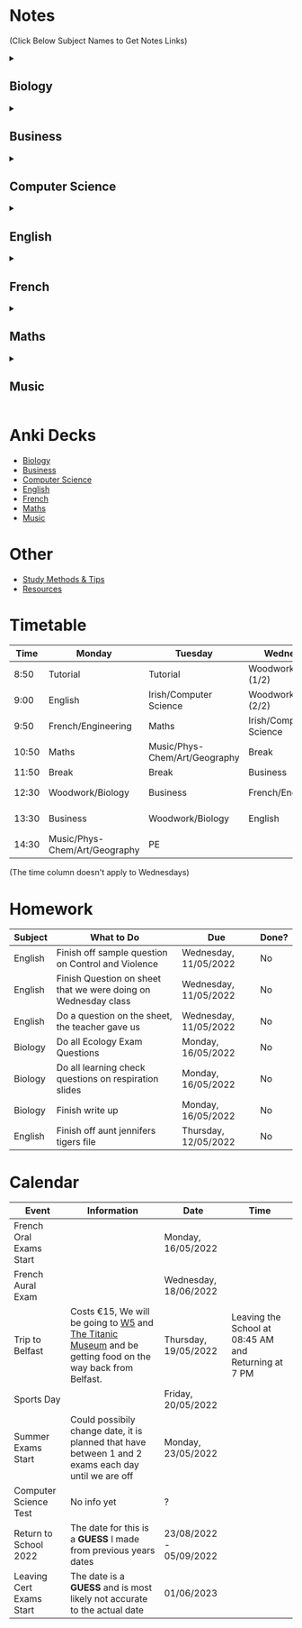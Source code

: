 # Notes
(Click Below Subject Names to Get Notes Links)

<details><summary><h2>Biology</h2></summary>
  
<h3 id="the-study-of-living-organisms">The Study of Living Organisms</h3>

<ul>
<li><a href="subjects/biology/syllabus-and-exam-structure.md">Syllabus &amp; Exam Structure</a></li>
<li><a href="subjects/biology/experiments/experiments.md">Experiments</a></li>
<li><a href="subjects/biology/terms-and-definitions.md">Terms &amp; Definitions</a></li>
</ul>
<h3 id="units-1-the-study-of-life">Units 1 - The Study of Life</h3>
<ul>
<li><a href="https://youtube.com/playlist?list=PLgPhtu6xzA1cwFwOLbYpxJTaJbUdZiC8O">Video Playlist for Unit 1</a></li>
<li><a href="">(A Search for a) Definition of Life &amp; Characteristics of Life</a></li>
<li><a href="">Scientific Method</a></li>
<li><a href="">Nutrition (&amp; Food)</a></li>
<h4 id="ecology">Ecology</h4>
<li><a href="">Ecology, Ecosystem, Biosphere, Habitat &amp; Niche</a></li>
<li><a href="">Environmental Factors</a></li>
<li><a href="subjects/biology/topics/unit-1/nutrient-recycling/nutrient-recycling.md">Nutrient Recycling</a></li>
<li><a href="subjects/biology/topics/unit-1/pyramid-of-numbers/pyramid-of-numbers.md">Pyramid of Numbers</a></li>
</ul>
<h3 id="units-2-the-cell">Units 2 - The Cell</h3>
<ul>
<li><a href="https://youtube.com/playlist?list=PLgPhtu6xzA1dnBCtGOPCN-ak7TARs-wu1">Video Playlist of Unit 2</a></li>
<li><a href="">The Cell</a></li>
</ul>
<h3 id="units-3-the-organism">Units 3 - The Organism</h3>
<ul>
<li><a href="https://youtube.com/playlist?list=PLgPhtu6xzA1f_J5DHWRNb_mcZw_2pYtO8">Video Playlist of Unit 3</a></li>
<li><a href="">Skeletal System</a></li>
<li><a href="">The Digestive System</a></li>
<li><a href="">Enzymes &amp; Metabolism</a></li>
<li><a href="">The Circulatory System</a></li>
<li><a href="">Movement of Molecules Across Cell Membranes</a></li>
<li><a href="">Homeostasis</a></li>
<li><a href="">The Human Breathing System</a></li>
<li><a href="">Excretion</a></li>
</ul>

  
</details>
<details><summary><h2>Business</h2></summary>
  
<ul>
<li><a href="subjects/business/topics/answering-exam-questions.md">Answering Exam Questions</a></li>
</ul>
<h3>Unit 1: Introduction to People in Business</h3=>
<ul>
<li><a href="subjects/business/topics/1-people-in-business.md">1. People in Business</a> - <a href="subjects/business/slides/1-people-in-business.pdf">Slides</a></li>
<li><a href="subjects/business/topics/2-consumer-conflict.md">2. Consumer Conflict</a> - <a href="subjects/business/slides/2-consumer-conflict.pdf">Slides</a></li>
<li><a href="subjects/business/topics/3-industrial-relations.md">3. Industrial Relations</a> - <a href="subjects/business/slides/3-industrial-relations.pdf">Slides</a></li>
</ul>
<h3>Unit 2: Enterprise</h3=>
<ul>
<li><a href="">4. Enterprise</a> - <a href="">Slides</a></li>
</ul>
<h3>Unit 3: Managing 1</h3>
<ul>
<li><a href="">5. Introduction to Management</a> - <a href="">Slides</a></li>
<li><a href="">6. Management Skills: Leading and Motivating</a> - <a href="">Slides</a></li>
<li><a href="">7. Management Skills: Communicating</a> - <a href="">Slides</a></li>
<li><a href="">8. Management Activities: Planning, Organising and Controlling</a> - <a href="">Slides</a></li>
</ul>
<h3>Unit 4: Managing 2</h3>
<ul>
<li><a href="">9. Human Resource Management</a> - <a href="">Slides</a></li>
<li><a href="">10. Managing Change</a> - <a href="">Slides</a></li>
<li><a href="">11. Insurance and Taxation</a> - <a href="">Slides</a></li>
<li><a href="">12. Monitoring a Business: Ratio Analysis</a> - <a href="">Slides</a></li>
<li><a href="">13. Finance</a> - <a href="">Slides</a></li>
</ul>
<h3>Unit 5: Business in Action</h3>
<ul>
<li><a href="">14. Identifying Business Opportunities</a> - <a href="">Slides</a></li>
<li><a href="">15. Business Start-Up</a> - <a href="">Slides</a></li>
<li><a href="">16. Market Analysis</a> - <a href="">Slides</a></li>
<li><a href="">17. The Marketing Mix</a> - <a href="">Slides</a></li>
<li><a href="">18. Business Expansion</a> - <a href="">Slides</a></li>
</ul>
<h3>Unit 6: Domestic Environment</h3>
<ul>
<li><a href="">19. Categories of Industury</a> - <a href="">Slides</a></li>
<li><a href="">20. Business Organisations</a> - <a href="">Slides</a></li>
<li><a href="">21. Business, the Economy and Government</a> - <a href="">Slides</a></li>
<li><a href="">22. Community Development</a> - <a href="">Slides</a>
  <ul><li><a href="subjects/business/topics/business-ethics.md">Business Ethics</a> - <a href="">Slides</a></ul></li>
<li><a href="">23. Ethical, Social and Environmental Responsibility</a> - <a href="">Slides</a></li>
</ul>
<h3>Unit 7: International Environment</h3>
<ul>
<li><a href="">24. International Trade</a> - <a href="">Slides</a></li>
<li><a href="subjects/business/topics/25-eu.md">25. The European Union</a> - <a href="">Slides</a></li>
<li><a href="">26. Global Business</a> - <a href="">Slides</a></li>
<li><a href="">27. The Applied Business Question (ABQ)</a> - <a href="">Slides</a></li>
</ul>
  
</details>
<details><summary><h2>Computer Science</h2></summary>
  
<ul>
<li><a href="subjects/computer-science/python-programming/exam-structure.md">Exam Structure</a></li>
<li><a href="subjects/computer-science/python-programming/data.md">Data</a></li>
<li><a href="subjects/computer-science/python-programming/data-feminism.md">Data Feminism</a></li>
<li><a href="subjects/computer-science/python-programming/AI.md">Artificial Intelligence</a></li>
<li><a href="subjects/computer-science/python-programming/computer-components.md">Computer Components</a></li>
</ul>
<h3><a href="subjects/computer-science/python-programming/python-programming.md">Python Programming</a></h3>
<ul>
<li><a href="subjects/computer-science/python-programming/">Numerical Python</a></li>
<li><a href="subjects/computer-science/python-programming/">Variables</a></li>
<li><a href="subjects/computer-science/python-programming/">volumesphere.py</a></li>
<li><a href="subjects/computer-science/python-programming/">Inputs</a></li>
<li><a href="subjects/computer-science/python-programming/">Boolean Logic</a></li>
<li><a href="subjects/computer-science/python-programming/">Conditionals</a></li>
</ul>
  
</details>
<details><summary><h2>English</h2></summary>
  
<a href="subjects/english/summer-exam.md">Summer Exam Stuff</a>
<h3>Composition</h3>
<h3>Texts</h3>
<ul>
<li><a href="subjects/english/texts/casablanca.md">Casablanca</a></li>
<li><a href="subjects/english/texts/dolls-house/dolls-house.md">A Doll's House</a></li>
<li><a href="subjects/english/texts/room/room.md">Room</a></li>
</ul>
<h3>Poetry</h3>
<h4>Rudyard Kipling</h4>
<ul><li><a href="subjects/english/poetry/if.md">If</a></li></ul>
<h4> William Butler Yeats (W. B. Yeats)
<ul><li><a href="subjects/english/poetry/the-lake-isle-of-innisfree.md">The Lake Isle of Innisfree</a></li></ul>
<h4>Elizabeth Bishop</h4>
<h4>Emily Dickinson</h4>
<h4>John Donne</h4>
<h4>Patrick Kavanagh</h4>
<h4>Derek Mahon</h4>
<h4>Paula Meehan</h4>
<h4>Adrienne Rich</h4>
<ul><li><a href="subjects/english/poetry/aunt-jennifer-tigers.md">Aunt Jennifer's Tigers</a></li></ul>
<!--Where to find poems: [https://www.poetryfoundation.org/](https://www.poetryfoundation.org/)-->

<h3 id="exam-structure">Exam Structure</h3>
<ul>
<li><a href="exam-structure/exam-structure.md">Exam Structure</a></li>
<li><a href="exam-structure/breakdown-of-marks.md">Breakdown of Marks</a></li>
<li><a href="exam-structure/marking-criteria.md">Marking Criteria</a></li>
<li><a href="exam-structure/modes-of-comparison.md">Modes of Comparison (2023)</a></li>
<li><a href="exam-structure/comprehension-question-b.md">Comprehension: Question B</a></li>
</ul>

  
</details>
<details><summary><h2>French</h2></summary>
  
<h3 id="paul-rickard-era-5th-year-">Paul Rickard Era (5th Year)</h3>
<ul>
<li><a href="subjects/french/paul-era/vocabulary.md">Vocabulary & Phrases</a></li>
<li><a href="subjects/french/paul-era/how-to-write-a-diary-entry.md">How to write a Diary Entry</a></li>
<li><a href="subjects/french/paul-era/opinion-question.md">The Opinion Question</a></li>
</ul>
<ul>
<h4 id="grammar">Grammar</h4>
<li><a href="subjects/french/paul-era/grammar/adjectives.md">Adjectives</a></li>
<h5 id="tenses">Tenses</h5>
<li><a href="subjects/french/paul-era/grammar/tenses/past-tense.md">Past Tense</a></li>
<li><a href="subjects/french/paul-era/grammar/tenses/near-future-tense.md">Near Future Tense</a></li>
<li><a href="subjects/french/paul-era/grammar/tenses/future-tense.md">Future Tense</a></li>
<li><a href="subjects/french/paul-era/grammar/tenses/conditional-tense.md">Conditional Tense</a></li>
<h5 id="verbs">Verbs</h5>
<li><a href="subjects/french/paul-era/grammar/verbs/modal-verbs.md">The Modal Verbs</a></li>
<li><a href="subjects/french/paul-era/verbs/spelling-changes-to-verbs.md">Spelling Changes to Verbs</a></li>
<li><a href="subjects/french/paul-era/grammar/verbs/porter.md">Porter - To Wear</a></li>
</ul>

  
</details>
<details><summary><h2>Maths</h2></summary>

<h3 id="algebra">Algebra</h3>
<ul>
<li><a href="">Factorising</a></li>
<li><a href="">Simultaneous Equations</a></li>
<li><a href="">Types of Functions</a></li>
</ul>

  
</details>
<details><summary><h2>Music</h2></summary>

<ul>
<li><a href="subjects/music/exam-structure/exam-structure.md">Exam Structure(s) and Marking</a></li>
<li><a href="subjects/music/elements-of-music/elements-of-music.md">Elements of Music</a></li>
<li><a href="subjects/music/orchestra/orchestra.md">The Orchestra</a></li>
</ul>
<h3 id="irish-music">Irish Music</h3>
<ul>
<li><a href="">Traditional Features of Irish Music</a></li>
<li><a href="">Traditional Instruments</a></li>
<li><a href="">Irish Dance Types</a></li>
<li><a href="">Sean Nós Singing</a></li>
<li><a href="">Irish Fusion</a></li>
<li><a href="">Types of Irish Songs</a></li>
<h4 id="essays">Essays</h4>
<li><a href="">Sean Nós</a></li>
<li><a href="">The Harping Tradition</a></li>
<li><a href="">Seán Ó Riada</a></li>
<li><a href="">Mícheál Ó Shuilleabháin</a></li>
<li><a href="">Céilí Bands</a></li>
<li><a href="">Irish Song Tradition</a></li>
<li><a href="">Irish Dance</a></li>
<li><a href="">Influence of traditional Irish Music on the Music of North America</a></li>
<li><a href="">Collectors</a></li>
<li><a href="">Edward Bunting</a></li>
<li><a href="">Regional Styles</a></li>
</ul>
<h3 id="music-theory">Music Theory</h3>
<ul>
<li><a href="">Note Names and Values</a></li>
<li><a href="">Clefs</a><h4 id="treble">Treble</h4>
</li>
<li><a href="">Treble Notes</a></li>
<li><a href="">Treble Key Signatures</a><h4 id="bass">Bass</h4>
</li>
<li><a href="">Bass Notes</a></li>
</ul>
<h3 id="set-works-set-a-">Set Works (Set A)</h3>
<ul>
<li><a href="subjects/music/set-works/romeo-and-juliet.md">Romeo &amp; Juilet Overture by Tchaikovsky</a></li>
<li><a href="subjects/music/set-works/bohemian-rhapsody.md">Bohemian Rhapsody by Queen</a></li>
<li><a href="subjects/music/set-works/piano-quartet.md">Piano Quartet No. 1 by Gerald Barry</a></li>
<li><a href="subjects/music/set-works/cantata-78.md">Cantata 78 &quot;Jesu Der Du Meine Seele” by Bach</a></li>
</ul>

  
</details>

# Anki Decks
- [Biology](https://github.com/cutthroat78/Leaving-Cert-Notes/releases/download/Biology/Biology.Leaving.Cert.apkg)
- [Business]()
- [Computer Science]()
- [English]()
- [French]()
- [Maths]()
- [Music]()
# Other
- [Study Methods & Tips](other/study.md)
- [Resources](other/resources.md)
# Timetable

| Time | Monday | Tuesday | Wednesday | Thursday | Friday |
| --- | --- | --- | --- | --- | --- |
| 8:50 | Tutorial | Tutorial | Woodwork/Biology (1/2) | Tutorial | Tutorial |
| 9:00 | English | Irish/Computer Science | Woodwork/Biology (2/2) | Maths | English |
| 9:50 | French/Engineering | Maths | Irish/Computer Science | Music/Phys-Chem/Art/Geography | Irish/Computer Science |
| 10:50 | Maths | Music/Phys-Chem/Art/Geography | Break | English | Maths |
| 11:50 | Break | Break | Business | Break | Break |
| 12:30 | Woodwork/Biology | Business | French/Engineering | Irish/Computer Science | Business |
| 13:30 | Business | Woodwork/Biology | English | Relation & Sexual Education | French/Engineering |
| 14:30 | Music/Phys-Chem/Art/Geography | PE || French/Engineering | Music/Phys-Chem/Art/Geography |

(The time column doesn't apply to Wednesdays)

# Homework

| Subject | What to Do | Due | Done? |
|-|-|-|-|
| English | Finish off sample question on Control and Violence | Wednesday, 11/05/2022 | No |
| English | Finish Question on sheet that we were doing on Wednesday class | Wednesday, 11/05/2022 | No |
| English | Do a question on the sheet, the teacher gave us | Wednesday, 11/05/2022 | No |
| Biology | Do all Ecology Exam Questions | Monday, 16/05/2022 | No |
| Biology | Do all learning check questions on respiration slides | Monday, 16/05/2022 | No |
| Biology | Finish write up | Monday, 16/05/2022 | No |
| English | Finish off aunt jennifers tigers file | Thursday, 12/05/2022 | No |

# Calendar

| Event | Information | Date | Time |
|-|-|-|-|
| French Oral Exams Start | | Monday, 16/05/2022 | |
| French Aural Exam | | Wednesday, 18/06/2022 | |
| Trip to Belfast | Costs €15, We will be going to [W5](https://w5online.co.uk/) and [The Titanic Museum](https://www.titanicbelfast.com/) and be getting food on the way back from Belfast. | Thursday, 19/05/2022 | Leaving the School at 08:45 AM and Returning at 7 PM |
| Sports Day | | Friday, 20/05/2022 | |
| Summer Exams Start | Could possibily change date, it is planned that have between 1 and 2 exams each day until we are off | Monday, 23/05/2022 | |
| Computer Science Test | No info yet | ? | |
| Return to School 2022 | The date for this is a **GUESS** I made from previous years dates | 23/08/2022 - 05/09/2022| |
| Leaving Cert Exams Start | The date is a **GUESS** and is most likely not accurate to the actual date | 01/06/2023 |

<!--
# Calendar Archive
## 5th Year
| French Test | Test on vocab from sheet | Wednesday, 27/04/2022 |
| Trip out to either Glendalough or Bray (Where will be decided on the day) | Leaving school at 9:00 AM and will be arriving back at the school at 2:30 PM. We are going with Graham Maher. If we do go to Glendalough, we will not be going up the mountains | Friday, 06/05/2022 | |
-->

<!--
# Homework Archive
## 5th Year
| Biology | Finish Ecology Booklet | Tuesday, 10/05/2022 | Yes |
| Biology | Do Question 11, Ecology Exam Question | Tuesday, 03/05/2022 | No |
| French | Get vocab from top of sheet and highlighted words on sheet and put into hardback notes | Wednesday, 27/04/2022  | No |
| Maths | Finish all questions on page 183 | Friday, 29/04/2022 | No |
| French | Get ten phrases that can be used to answer this question: "Est-ce que les portables devraieur être intendits dans les écoles Irlandais?" (Should phones be banned in Irish schools?) | Thursday, 28/04/2022 | No |
- Biology - Page 297 diagrams 27.5 and 27.6 into hardback - 07/03/2022
- English - Personal Essay (5 paragraphs): Write a personal essay in which you explore your sense of what a particular place means to you - 14/02/2022
- English - Room Booklet Comprehension Questions - 14/02/2022
- Biology - Finish Homeostasis Worksheet - 01/03/2022
- Maths - Questions 8, 9 and 11 - 03/03/2022
- [ ] Biology - page 301 question 1 & 2 - 08/03/2022
- [ ] French - Do page 142 Questions  - 14/03/2022
- [ ] Biology - do digital and physical write up on breathing rate test - 14/03/2022
- [ ] Business - page 458 Do Question A, B and C - 21/03/2022
- [ ] Biology - 
  - [x] 1. Watch video on teams 
  - [ ] 2. Copy diagram
    - [ ] a. urinary system handout
    - [x] b. label nephron diagram
    - [ ] c. copy diagram of nephron from pg. 316 of textbook into hardback
- [ ] Maths - page 142 questions: 3, 5, 8, 12 - 21/03/2022
- [ ] Biology - workbook page 87 - 16/03/2022
- [ ] Biology - 2016 Q12 on sheet - 21/03/2022
- [ ] French - Do question that is in markdown file on my pinephone - 23/03/2022
- [ ] Biology - Do Question 1 + 2 on Page 457 - 30/03/2022
- [ ] French - Do five questions on page - 31/03/2022
- [ ] English - Question 1-4 - 31/03/2022
- [ ] English - Write a paragraph on one of the Relationships in Room  - 01/04/2022
- [ ] Biology - Workbook Page 113 Q 1 (part e of 1), 2, 3, 4, 5, 6, 7 - 05/04/2022
- [ ] Biology - Study definitions scientific method - 05/04/2022
-->
